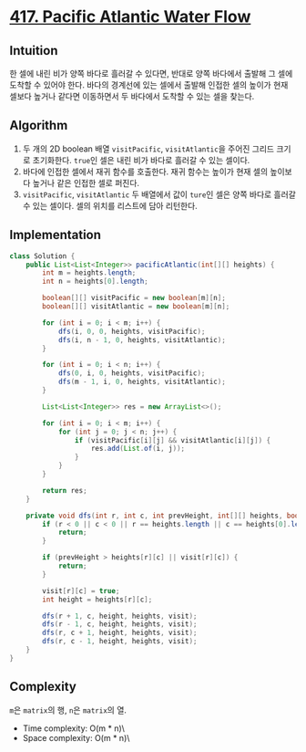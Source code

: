 # [417. Pacific Atlantic Water Flow](https://leetcode.com/problems/pacific-atlantic-water-flow/description/)

## Intuition
한 셀에 내린 비가 양쪽 바다로 흘러갈 수 있다면, 반대로 양쪽 바다에서 출발해 그 셀에 도착할 수 있어야 한다.
바다의 경계선에 있는 셀에서 출발해 인접한 셀의 높이가 현재 셀보다 높거나 같다면 이동하면서 두 바다에서 도착할 수 있는 셀을 찾는다.

## Algorithm
1. 두 개의 2D boolean 배열 `visitPacific`, `visitAtlantic`을 주어진 그리드 크기로 초기화한다. `true`인 셀은 내린 비가 바다로 흘러갈 수 있는 셀이다.
2. 바다에 인접한 셀에서 재귀 함수를 호출한다. 재귀 함수는 높이가 현재 셀의 높이보다 높거나 같은 인접한 셀로 퍼진다.
3. `visitPacific`, `visitAtlantic` 두 배열에서 값이 `ture`인 셀은 양쪽 바다로 흘러갈 수 있는 셀이다. 셀의 위치를 리스트에 담아 리턴한다.

## Implementation
```java
class Solution {
    public List<List<Integer>> pacificAtlantic(int[][] heights) {
        int m = heights.length;
        int n = heights[0].length;

        boolean[][] visitPacific = new boolean[m][n];
        boolean[][] visitAtlantic = new boolean[m][n];

        for (int i = 0; i < m; i++) {
            dfs(i, 0, 0, heights, visitPacific);
            dfs(i, n - 1, 0, heights, visitAtlantic);
        }

        for (int i = 0; i < n; i++) {
            dfs(0, i, 0, heights, visitPacific);
            dfs(m - 1, i, 0, heights, visitAtlantic);
        }

        List<List<Integer>> res = new ArrayList<>();

        for (int i = 0; i < m; i++) {
            for (int j = 0; j < n; j++) {
                if (visitPacific[i][j] && visitAtlantic[i][j]) {
                    res.add(List.of(i, j));
                }
            }
        }

        return res;
    }

    private void dfs(int r, int c, int prevHeight, int[][] heights, boolean[][] visit) {
        if (r < 0 || c < 0 || r == heights.length || c == heights[0].length) {
            return;
        }

        if (prevHeight > heights[r][c] || visit[r][c]) {
            return;
        }

        visit[r][c] = true;
        int height = heights[r][c];

        dfs(r + 1, c, height, heights, visit);
        dfs(r - 1, c, height, heights, visit);
        dfs(r, c + 1, height, heights, visit);
        dfs(r, c - 1, height, heights, visit);
    }
}
```

## Complexity
`m`은 `matrix`의 행, `n`은 `matrix`의 열.

- Time complexity: O(m * n)\
- Space complexity: O(m * n)\
